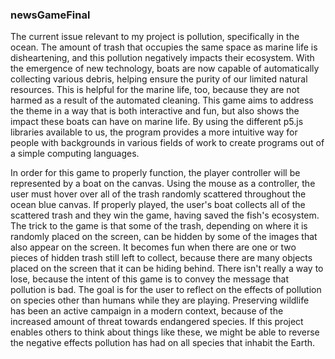 ### newsGameFinal
  The current issue relevant to my project is pollution, specifically in the ocean. The amount of trash that occupies the same space as marine life is disheartening, and this pollution negatively impacts their ecosystem. With the emergence of new technology, boats are now capable of automatically collecting various debris, helping ensure the purity of our limited natural resources. This is helpful for the marine life, too, because they are not harmed as a result of the automated cleaning. This game aims to address the theme in a way that is both interactive and fun, but also shows the impact these boats can have on marine life. By using the different p5.js libraries available to us, the program provides a more intuitive way for people with backgrounds in various fields of work to create programs out of a simple computing languages.
   
  In order for this game to properly function, the player controller will be represented by a boat on the canvas. Using the mouse as a controller, the user must hover over all of the trash randomly scattered throughout the ocean blue canvas. If properly played, the user's boat collects all of the scattered trash and they win the game, having saved the fish's ecosystem. The trick to the game is that some of the trash, depending on where it is randomly placed on the screen, can be hidden by some of the images that also appear on the screen. It becomes fun when there are one or two pieces of hidden trash still left to collect, because there are many objects placed on the screen that it can be hiding behind. There isn't really a way to lose, because the intent of this game is to convey the message that pollution is bad. The goal is for the user to reflect on the effects of pollution on species other than humans while they are playing. Preserving wildlife has been an active campaign in a modern context, because of the increased amount of threat towards endangered species. If this project enables others to think about things like these, we might be able to reverse the negative effects pollution has had on all species that inhabit the Earth.  
      
  
